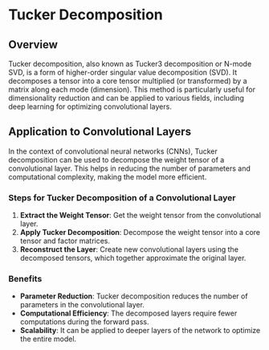 # Tucker Decomposition

## Overview
Tucker decomposition, also known as Tucker3 decomposition or N-mode SVD, is a form of higher-order singular value decomposition (SVD). It decomposes a tensor into a core tensor multiplied (or transformed) by a matrix along each mode (dimension). This method is particularly useful for dimensionality reduction and can be applied to various fields, including deep learning for optimizing convolutional layers.

## Application to Convolutional Layers
In the context of convolutional neural networks (CNNs), Tucker decomposition can be used to decompose the weight tensor of a convolutional layer. This helps in reducing the number of parameters and computational complexity, making the model more efficient.

### Steps for Tucker Decomposition of a Convolutional Layer
1. **Extract the Weight Tensor**: Get the weight tensor from the convolutional layer.
2. **Apply Tucker Decomposition**: Decompose the weight tensor into a core tensor and factor matrices.
3. **Reconstruct the Layer**: Create new convolutional layers using the decomposed tensors, which together approximate the original layer.

### Benefits
- **Parameter Reduction**: Tucker decomposition reduces the number of parameters in the convolutional layer.
- **Computational Efficiency**: The decomposed layers require fewer computations during the forward pass.
- **Scalability**: It can be applied to deeper layers of the network to optimize the entire model.

